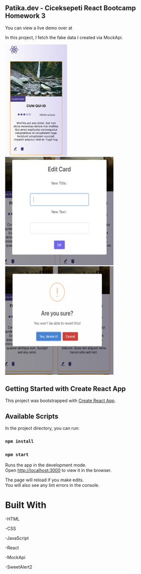 ## Patika.dev - Ciceksepeti React Bootcamp Homework 3

You can view a live demo over at 

In this project, I fetch the fake data I created via MockApi.

<img src="public/images/homepage.png" alt="homepage" width="200"/>
<img src="public/images/editCard.png" alt="edit" width="350" height="350"/>
<img src="public/images/deleteCard.png" alt="delete" width="350" height="350"/>



## Getting Started with Create React App

This project was bootstrapped with [Create React App](https://github.com/facebook/create-react-app).

## Available Scripts

In the project directory, you can run:

### `npm install`

### `npm start`

Runs the app in the development mode.\
Open [http://localhost:3000](http://localhost:3000) to view it in the browser.

The page will reload if you make edits.\
You will also see any lint errors in the console.
# Built With

-HTML

-CSS

-JavaScript

-React

-MockApi

-SweetAlert2

